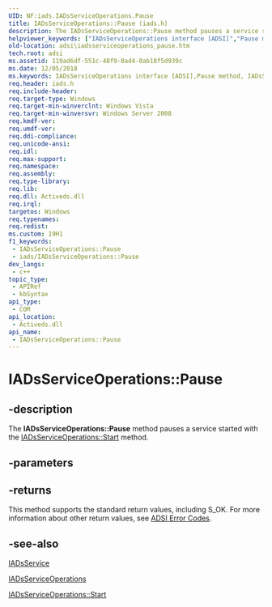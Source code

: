 ```yaml
---
UID: NF:iads.IADsServiceOperations.Pause
title: IADsServiceOperations::Pause (iads.h)
description: The IADsServiceOperations::Pause method pauses a service started with the IADsServiceOperations::Start method.
helpviewer_keywords: ["IADsServiceOperations interface [ADSI]","Pause method","IADsServiceOperations.Pause","IADsServiceOperations::Pause","Pause","Pause method [ADSI]","Pause method [ADSI]","IADsServiceOperations interface","_ds_iadsserviceoperations_pause","adsi.iadsserviceoperations__pause","adsi.iadsserviceoperations_pause","iads/IADsServiceOperations::Pause"]
old-location: adsi\iadsserviceoperations_pause.htm
tech.root: adsi
ms.assetid: 119ad6df-551c-48f9-8ad4-0ab18f5d939c
ms.date: 12/05/2018
ms.keywords: IADsServiceOperations interface [ADSI],Pause method, IADsServiceOperations.Pause, IADsServiceOperations::Pause, Pause, Pause method [ADSI], Pause method [ADSI],IADsServiceOperations interface, _ds_iadsserviceoperations_pause, adsi.iadsserviceoperations__pause, adsi.iadsserviceoperations_pause, iads/IADsServiceOperations::Pause
req.header: iads.h
req.include-header: 
req.target-type: Windows
req.target-min-winverclnt: Windows Vista
req.target-min-winversvr: Windows Server 2008
req.kmdf-ver: 
req.umdf-ver: 
req.ddi-compliance: 
req.unicode-ansi: 
req.idl: 
req.max-support: 
req.namespace: 
req.assembly: 
req.type-library: 
req.lib: 
req.dll: Activeds.dll
req.irql: 
targetos: Windows
req.typenames: 
req.redist: 
ms.custom: 19H1
f1_keywords:
 - IADsServiceOperations::Pause
 - iads/IADsServiceOperations::Pause
dev_langs:
 - c++
topic_type:
 - APIRef
 - kbSyntax
api_type:
 - COM
api_location:
 - Activeds.dll
api_name:
 - IADsServiceOperations::Pause
---
```


# IADsServiceOperations::Pause


## -description

The <b>IADsServiceOperations::Pause</b> method pauses a service started with the  <a href="/windows/desktop/api/iads/nf-iads-iadsserviceoperations-start">IADsServiceOperations::Start</a> method.

## -parameters

## -returns

This method supports the standard return values, including S_OK. For more information about other return values, see  <a href="/windows/desktop/ADSI/adsi-error-codes">ADSI Error Codes</a>.

## -see-also

<a href="/windows/desktop/api/iads/nn-iads-iadsservice">IADsService</a>



<a href="/windows/desktop/api/iads/nn-iads-iadsserviceoperations">IADsServiceOperations</a>



<a href="/windows/desktop/api/iads/nf-iads-iadsserviceoperations-start">IADsServiceOperations::Start</a>

